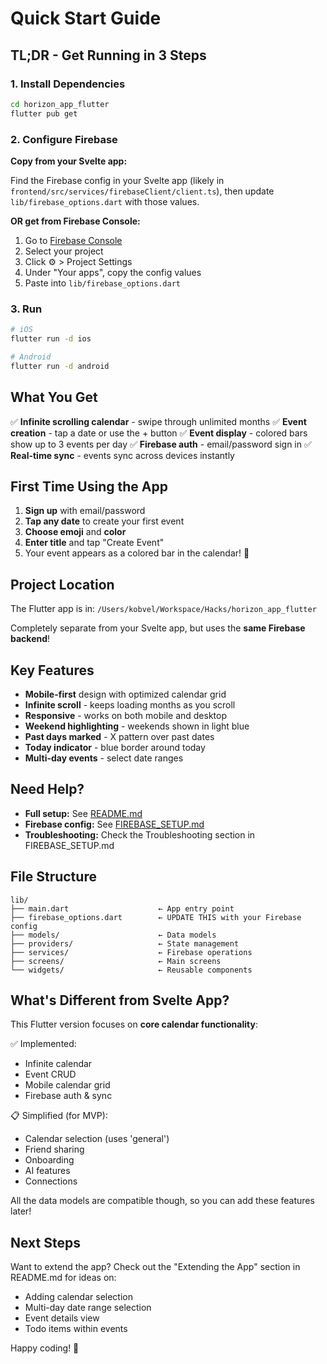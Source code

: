 # Quick Start Guide

## TL;DR - Get Running in 3 Steps

### 1. Install Dependencies
```bash
cd horizon_app_flutter
flutter pub get
```

### 2. Configure Firebase

**Copy from your Svelte app:**

Find the Firebase config in your Svelte app (likely in `frontend/src/services/firebaseClient/client.ts`), then update `lib/firebase_options.dart` with those values.

**OR get from Firebase Console:**

1. Go to [Firebase Console](https://console.firebase.google.com/)
2. Select your project
3. Click ⚙️ > Project Settings
4. Under "Your apps", copy the config values
5. Paste into `lib/firebase_options.dart`

### 3. Run
```bash
# iOS
flutter run -d ios

# Android
flutter run -d android
```

## What You Get

✅ **Infinite scrolling calendar** - swipe through unlimited months
✅ **Event creation** - tap a date or use the + button
✅ **Event display** - colored bars show up to 3 events per day
✅ **Firebase auth** - email/password sign in
✅ **Real-time sync** - events sync across devices instantly

## First Time Using the App

1. **Sign up** with email/password
2. **Tap any date** to create your first event
3. **Choose emoji** and **color**
4. **Enter title** and tap "Create Event"
5. Your event appears as a colored bar in the calendar! 🎉

## Project Location

The Flutter app is in: `/Users/kobvel/Workspace/Hacks/horizon_app_flutter`

Completely separate from your Svelte app, but uses the **same Firebase backend**!

## Key Features

- **Mobile-first** design with optimized calendar grid
- **Infinite scroll** - keeps loading months as you scroll
- **Responsive** - works on both mobile and desktop
- **Weekend highlighting** - weekends shown in light blue
- **Past days marked** - X pattern over past dates
- **Today indicator** - blue border around today
- **Multi-day events** - select date ranges

## Need Help?

- **Full setup:** See [README.md](README.md)
- **Firebase config:** See [FIREBASE_SETUP.md](FIREBASE_SETUP.md)
- **Troubleshooting:** Check the Troubleshooting section in FIREBASE_SETUP.md

## File Structure

```
lib/
├── main.dart                    ← App entry point
├── firebase_options.dart        ← UPDATE THIS with your Firebase config
├── models/                      ← Data models
├── providers/                   ← State management
├── services/                    ← Firebase operations
├── screens/                     ← Main screens
└── widgets/                     ← Reusable components
```

## What's Different from Svelte App?

This Flutter version focuses on **core calendar functionality**:

✅ Implemented:
- Infinite calendar
- Event CRUD
- Mobile calendar grid
- Firebase auth & sync

📋 Simplified (for MVP):
- Calendar selection (uses 'general')
- Friend sharing
- Onboarding
- AI features
- Connections

All the data models are compatible though, so you can add these features later!

## Next Steps

Want to extend the app? Check out the "Extending the App" section in README.md for ideas on:
- Adding calendar selection
- Multi-day date range selection
- Event details view
- Todo items within events

Happy coding! 🚀
